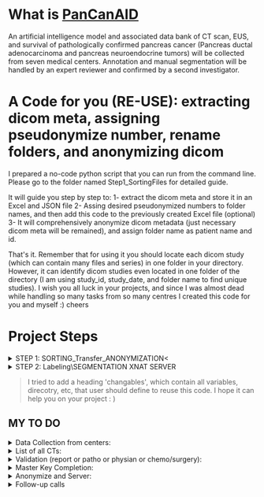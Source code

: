 # What is [PanCanAID](http://pancanaid.com/)
An artificial intelligence model and associated data bank of CT scan, EUS, and survival of pathologically confirmed pancreas cancer (Pancreas ductal adenocarcinoma and pancreas neuroendocrine tumors) will be collected from seven medical centers. Annotation and manual segmentation will be handled by an expert reviewer and confirmed by a second investigator.

# A Code for you (RE-USE): extracting dicom meta, assigning pseudonymize number, rename folders, and anonymizing dicom

I prepared a no-code python script that you can run from the command line. Please go to the folder named Step1_SortingFiles for detailed guide. 

It will guide you step by step to:
1- extract the dicom meta and store it in an Excel and JSON file
2- Assing desired pseudonymized numbers to folder names, and then add this code to the previously created Excel file (optional)
3- It will comprehensively anonymize dicom metadata (just necessary dicom meta will be remained), and assign folder name as patient name and id.

That's it. Remember that for using it you should locate each dicom study (which can contain many files and series) in one folder in your directory.
However, it can identify dicom studies even located in one folder of the directory (I am using study_id, study_date, and folder name to find unique studies). I wish you all luck in your projects, and since I was almost dead while handling so many tasks from so many centres I created this code for you and myself :) cheers

# Project Steps
<details>
<summary>STEP 1: SORTING_Transfer_ANONYMIZATION<</summary>
We collected data from centers in folders, named as patient ID (e.g. admission). We want to clean these directories, so 
I: Each CT study is placed in one folder
II: Store cases in an excel file, with its dicom files in the table, and all other variables (outcome, clinical, pathology data) stored here. We call this master key, which also contains patient id (un-anonymized) along with the key for anonymization.
III: Transfer dicom-pnly files to new destination and anonymize these images.
</details>

<details>
<summary>STEP 2: Labeling\SEGMENTATION XNAT SERVER</summary>
In this step we will use XNAT-Desktop Client to upload dicom files, and then we will download the segmentation from the server we created for our own project using open-source XNAT. 11 Radiologist will accepted our request, all of them had a minimum of 5 year of experince.

Also, we asked 4 general practitioners to label our phases, since the series descriptions are not valid among many centers involved in our study.
</details>

> I tried to add a heading 'changables', which contain all variables, direcotry, etc, that user should define to reuse this code. I hope it can help you on your project : )



## MY TO DO
<details>
<summary>Data Collection from centers: </summary>
- [ ] T
- [ ] Ek
- [ ] G
- [ ] F
- [ ] S
- [ ] B
- [ ] Eh
- [ ] R
- [ ] Y
</details>

<details>
<summary>List of all CTs: </summary>
- [ ] T
- [ ] Ek
- [ ] G
- [ ] F
- [ ] S
- [ ] B
- [ ] Eh
- [ ] R
- [ ] Y
</details>

<details>
<summary>Validation (report or patho or physian or chemo/surgery):</summary>
- [ ] T
- [ ] Ek
- [ ] G
- [ ] F
- [ ] S
- [ ] B
- [ ] Eh
- [ ] R
- [ ] Y
</details>

<details>
<summary>Master Key Completion:</summary>
- [ ] T
- [ ] Ek
- [ ] G
- [ ] F
- [ ] S
- [ ] B
- [ ] Eh
- [ ] R
- [ ] Y
</details>


<details>
<summary>Anonymize and Server:</summary>
- [ ] T
- [ ] Ek
- [ ] G
- [ ] F
- [ ] S
- [ ] B
- [ ] Eh
- [ ] R
- [ ] Y
</details>

<details>
<summary>Follow-up calls</summary>
- [ ] T
- [ ] Ek
- [ ] G
- [ ] F
- [ ] S
- [ ] B
- [ ] Eh
- [ ] R
- [ ] Y
</details>
